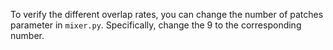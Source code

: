 To verify the different overlap rates, you can change the number of patches parameter in `mixer.py`. Specifically, change the 9 to the corresponding number.
